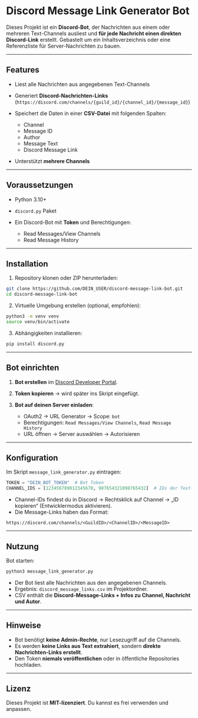 # Discord Message Link Generator Bot

Dieses Projekt ist ein **Discord-Bot**, der Nachrichten aus einem oder mehreren Text-Channels ausliest und **für jede Nachricht einen direkten Discord-Link** erstellt.
Gebastelt um ein Inhaltsverzeichnis oder eine Referenzliste für Server-Nachrichten zu bauen.

---

## Features

* Liest alle Nachrichten aus angegebenen Text-Channels
* Generiert **Discord-Nachrichten-Links**
  (`https://discord.com/channels/{guild_id}/{channel_id}/{message_id}`)
* Speichert die Daten in einer **CSV-Datei** mit folgenden Spalten:

  * Channel
  * Message ID
  * Author
  * Message Text
  * Discord Message Link
* Unterstützt **mehrere Channels**

---

## Voraussetzungen

* Python 3.10+
* `discord.py` Paket
* Ein Discord-Bot mit **Token** und Berechtigungen:

  * Read Messages/View Channels
  * Read Message History

---

## Installation

1. Repository klonen oder ZIP herunterladen:

```bash
git clone https://github.com/DEIN_USER/discord-message-link-bot.git
cd discord-message-link-bot
```

2. Virtuelle Umgebung erstellen (optional, empfohlen):

```bash
python3 -m venv venv
source venv/bin/activate
```

3. Abhängigkeiten installieren:

```bash
pip install discord.py
```

---

## Bot einrichten

1. **Bot erstellen** im [Discord Developer Portal](https://discord.com/developers/applications).
2. **Token kopieren** → wird später ins Skript eingefügt.
3. **Bot auf deinen Server einladen**:

   * OAuth2 → URL Generator → Scope: `bot`
   * Berechtigungen: `Read Messages/View Channels`, `Read Message History`
   * URL öffnen → Server auswählen → Autorisieren

---

## Konfiguration

Im Skript `message_link_generator.py` eintragen:

```python
TOKEN = "DEIN_BOT_TOKEN"  # Bot Token
CHANNEL_IDS = [123456789012345678, 987654321098765432]  # IDs der Text-Channels
```

* Channel-IDs findest du in Discord → Rechtsklick auf Channel → „ID kopieren“ (Entwicklermodus aktivieren).
* Die Message-Links haben das Format:

```
https://discord.com/channels/<GuildID>/<ChannelID>/<MessageID>
```

---

## Nutzung

Bot starten:

```bash
python3 message_link_generator.py
```

* Der Bot liest alle Nachrichten aus den angegebenen Channels.
* Ergebnis: `discord_message_links.csv` im Projektordner.
* CSV enthält die **Discord-Message-Links + Infos zu Channel, Nachricht und Autor**.

---

## Hinweise

* Bot benötigt **keine Admin-Rechte**, nur Lesezugriff auf die Channels.
* Es werden **keine Links aus Text extrahiert**, sondern **direkte Nachrichten-Links erstellt**.
* Den Token **niemals veröffentlichen** oder in öffentliche Repositories hochladen.

---

## Lizenz

Dieses Projekt ist **MIT-lizenziert**.
Du kannst es frei verwenden und anpassen.
